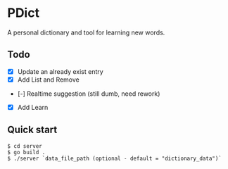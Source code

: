# PDict
A personal dictionary and tool for learning new words.

## Todo
- [x] Update an already exist entry
- [x] Add List and Remove
- [-] Realtime suggestion (still dumb, need rework)
- [x] Add Learn

## Quick start
```console
$ cd server
$ go build .
$ ./server `data_file_path (optional - default = "dictionary_data")`
```

